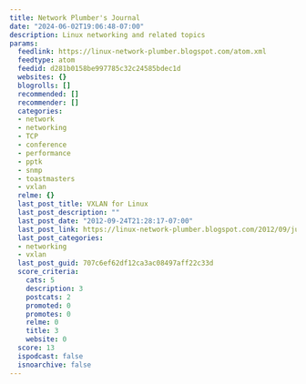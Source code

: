 ```yaml
---
title: Network Plumber's Journal
date: "2024-06-02T19:06:48-07:00"
description: Linux networking and related topics
params:
  feedlink: https://linux-network-plumber.blogspot.com/atom.xml
  feedtype: atom
  feedid: d281b0158be997785c32c24585bdec1d
  websites: {}
  blogrolls: []
  recommended: []
  recommender: []
  categories:
  - network
  - networking
  - TCP
  - conference
  - performance
  - pptk
  - snmp
  - toastmasters
  - vxlan
  relme: {}
  last_post_title: VXLAN for Linux
  last_post_description: ""
  last_post_date: "2012-09-24T21:28:17-07:00"
  last_post_link: https://linux-network-plumber.blogspot.com/2012/09/just-published-linux-kernel.html
  last_post_categories:
  - networking
  - vxlan
  last_post_guid: 707c6ef62df12ca3ac08497aff22c33d
  score_criteria:
    cats: 5
    description: 3
    postcats: 2
    promoted: 0
    promotes: 0
    relme: 0
    title: 3
    website: 0
  score: 13
  ispodcast: false
  isnoarchive: false
---
```

